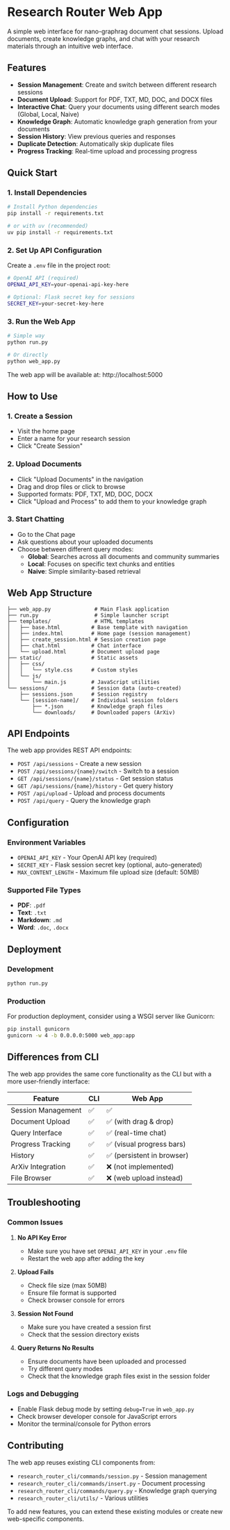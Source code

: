 # Research Router Web App

A simple web interface for nano-graphrag document chat sessions. Upload documents, create knowledge graphs, and chat with your research materials through an intuitive web interface.

## Features

- **Session Management**: Create and switch between different research sessions
- **Document Upload**: Support for PDF, TXT, MD, DOC, and DOCX files
- **Interactive Chat**: Query your documents using different search modes (Global, Local, Naive)
- **Knowledge Graph**: Automatic knowledge graph generation from your documents
- **Session History**: View previous queries and responses
- **Duplicate Detection**: Automatically skip duplicate files
- **Progress Tracking**: Real-time upload and processing progress

## Quick Start

### 1. Install Dependencies

```bash
# Install Python dependencies
pip install -r requirements.txt

# or with uv (recommended)
uv pip install -r requirements.txt
```

### 2. Set Up API Configuration

Create a `.env` file in the project root:

```bash
# OpenAI API (required)
OPENAI_API_KEY=your-openai-api-key-here

# Optional: Flask secret key for sessions
SECRET_KEY=your-secret-key-here
```

### 3. Run the Web App

```bash
# Simple way
python run.py

# Or directly
python web_app.py
```

The web app will be available at: http://localhost:5000

## How to Use

### 1. Create a Session
- Visit the home page
- Enter a name for your research session
- Click "Create Session"

### 2. Upload Documents
- Click "Upload Documents" in the navigation
- Drag and drop files or click to browse
- Supported formats: PDF, TXT, MD, DOC, DOCX
- Click "Upload and Process" to add them to your knowledge graph

### 3. Start Chatting
- Go to the Chat page
- Ask questions about your uploaded documents
- Choose between different query modes:
  - **Global**: Searches across all documents and community summaries
  - **Local**: Focuses on specific text chunks and entities  
  - **Naive**: Simple similarity-based retrieval

## Web App Structure

```
├── web_app.py              # Main Flask application
├── run.py                  # Simple launcher script
├── templates/              # HTML templates
│   ├── base.html          # Base template with navigation
│   ├── index.html         # Home page (session management)
│   ├── create_session.html # Session creation page
│   ├── chat.html          # Chat interface
│   └── upload.html        # Document upload page
├── static/                # Static assets
│   ├── css/
│   │   └── style.css      # Custom styles
│   └── js/
│       └── main.js        # JavaScript utilities
└── sessions/              # Session data (auto-created)
    ├── sessions.json      # Session registry
    └── [session-name]/    # Individual session folders
        ├── *.json         # Knowledge graph files
        └── downloads/     # Downloaded papers (ArXiv)
```

## API Endpoints

The web app provides REST API endpoints:

- `POST /api/sessions` - Create a new session
- `POST /api/sessions/{name}/switch` - Switch to a session
- `GET /api/sessions/{name}/status` - Get session status
- `GET /api/sessions/{name}/history` - Get query history
- `POST /api/upload` - Upload and process documents
- `POST /api/query` - Query the knowledge graph

## Configuration

### Environment Variables

- `OPENAI_API_KEY` - Your OpenAI API key (required)
- `SECRET_KEY` - Flask session secret key (optional, auto-generated)
- `MAX_CONTENT_LENGTH` - Maximum file upload size (default: 50MB)

### Supported File Types

- **PDF**: `.pdf`
- **Text**: `.txt`
- **Markdown**: `.md`
- **Word**: `.doc`, `.docx`

## Deployment

### Development
```bash
python run.py
```

### Production
For production deployment, consider using a WSGI server like Gunicorn:

```bash
pip install gunicorn
gunicorn -w 4 -b 0.0.0.0:5000 web_app:app
```

## Differences from CLI

The web app provides the same core functionality as the CLI but with a more user-friendly interface:

| Feature | CLI | Web App |
|---------|-----|---------|
| Session Management | ✅ | ✅ |
| Document Upload | ✅ | ✅ (with drag & drop) |
| Query Interface | ✅ | ✅ (real-time chat) |
| Progress Tracking | ✅ | ✅ (visual progress bars) |
| History | ✅ | ✅ (persistent in browser) |
| ArXiv Integration | ✅ | ❌ (not implemented) |
| File Browser | ✅ | ❌ (web upload instead) |

## Troubleshooting

### Common Issues

1. **No API Key Error**
   - Make sure you have set `OPENAI_API_KEY` in your `.env` file
   - Restart the web app after adding the key

2. **Upload Fails**
   - Check file size (max 50MB)
   - Ensure file format is supported
   - Check browser console for errors

3. **Session Not Found**
   - Make sure you have created a session first
   - Check that the session directory exists

4. **Query Returns No Results**
   - Ensure documents have been uploaded and processed
   - Try different query modes
   - Check that the knowledge graph files exist in the session folder

### Logs and Debugging

- Enable Flask debug mode by setting `debug=True` in `web_app.py`
- Check browser developer console for JavaScript errors
- Monitor the terminal/console for Python errors

## Contributing

The web app reuses existing CLI components from:
- `research_router_cli/commands/session.py` - Session management
- `research_router_cli/commands/insert.py` - Document processing  
- `research_router_cli/commands/query.py` - Knowledge graph querying
- `research_router_cli/utils/` - Various utilities

To add new features, you can extend these existing modules or create new web-specific components.